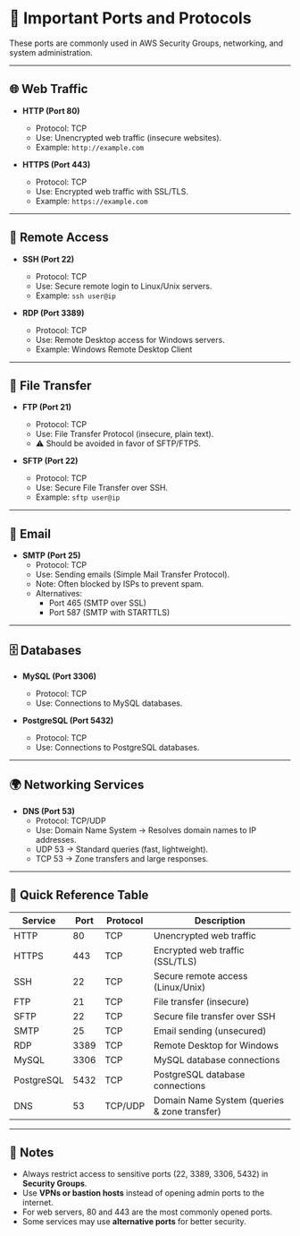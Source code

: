 # 🔑 Important Ports and Protocols

These ports are commonly used in AWS Security Groups, networking, and system administration.

---

## 🌐 Web Traffic
- **HTTP (Port 80)**  
  - Protocol: TCP  
  - Use: Unencrypted web traffic (insecure websites).  
  - Example: `http://example.com`

- **HTTPS (Port 443)**  
  - Protocol: TCP  
  - Use: Encrypted web traffic with SSL/TLS.  
  - Example: `https://example.com`

---

## 🔐 Remote Access
- **SSH (Port 22)**  
  - Protocol: TCP  
  - Use: Secure remote login to Linux/Unix servers.  
  - Example: `ssh user@ip`

- **RDP (Port 3389)**  
  - Protocol: TCP  
  - Use: Remote Desktop access for Windows servers.  
  - Example: Windows Remote Desktop Client

---

## 📂 File Transfer
- **FTP (Port 21)**  
  - Protocol: TCP  
  - Use: File Transfer Protocol (insecure, plain text).  
  - ⚠️ Should be avoided in favor of SFTP/FTPS.

- **SFTP (Port 22)**  
  - Protocol: TCP  
  - Use: Secure File Transfer over SSH.  
  - Example: `sftp user@ip`

---

## 📧 Email
- **SMTP (Port 25)**  
  - Protocol: TCP  
  - Use: Sending emails (Simple Mail Transfer Protocol).  
  - Note: Often blocked by ISPs to prevent spam.  
  - Alternatives:  
    - Port 465 (SMTP over SSL)  
    - Port 587 (SMTP with STARTTLS)

---

## 🗄️ Databases
- **MySQL (Port 3306)**  
  - Protocol: TCP  
  - Use: Connections to MySQL databases.

- **PostgreSQL (Port 5432)**  
  - Protocol: TCP  
  - Use: Connections to PostgreSQL databases.

---

## 🌍 Networking Services
- **DNS (Port 53)**  
  - Protocol: TCP/UDP  
  - Use: Domain Name System → Resolves domain names to IP addresses.  
  - UDP 53 → Standard queries (fast, lightweight).  
  - TCP 53 → Zone transfers and large responses.

---

## 📌 Quick Reference Table

| Service       | Port | Protocol | Description                                |
|---------------|------|----------|--------------------------------------------|
| HTTP          | 80   | TCP      | Unencrypted web traffic                    |
| HTTPS         | 443  | TCP      | Encrypted web traffic (SSL/TLS)            |
| SSH           | 22   | TCP      | Secure remote access (Linux/Unix)          |
| FTP           | 21   | TCP      | File transfer (insecure)                   |
| SFTP          | 22   | TCP      | Secure file transfer over SSH              |
| SMTP          | 25   | TCP      | Email sending (unsecured)                  |
| RDP           | 3389 | TCP      | Remote Desktop for Windows                 |
| MySQL         | 3306 | TCP      | MySQL database connections                 |
| PostgreSQL    | 5432 | TCP      | PostgreSQL database connections            |
| DNS           | 53   | TCP/UDP  | Domain Name System (queries & zone transfer)|

---

## 🔹 Notes
- Always restrict access to sensitive ports (22, 3389, 3306, 5432) in **Security Groups**.  
- Use **VPNs or bastion hosts** instead of opening admin ports to the internet.  
- For web servers, 80 and 443 are the most commonly opened ports.  
- Some services may use **alternative ports** for better security.  
